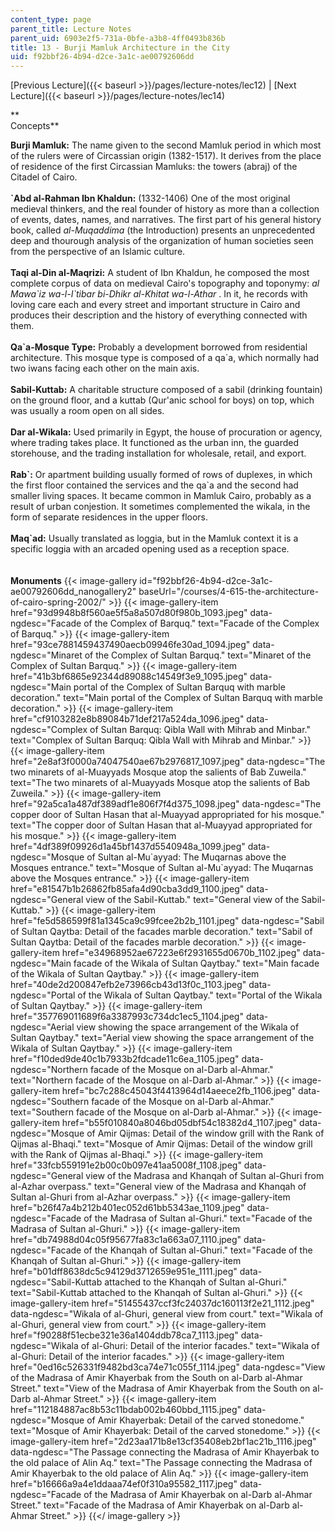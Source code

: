 ```yaml
---
content_type: page
parent_title: Lecture Notes
parent_uid: 6903e2f5-731a-0bfe-a3b8-4ff0493b836b
title: 13 - Burji Mamluk Architecture in the City
uid: f92bbf26-4b94-d2ce-3a1c-ae00792606dd
---
```


[Previous Lecture]({{< baseurl >}}/pages/lecture-notes/lec12) | [Next Lecture]({{< baseurl >}}/pages/lecture-notes/lec14)

**  
Concepts**

**Burji Mamluk:** The name given to the second Mamluk period in which most of the rulers were of Circassian origin (1382-1517). It derives from the place of residence of the first Circassian Mamluks: the towers (abraj) of the Citadel of Cairo.  
   
**&grave;Abd al-Rahman Ibn Khaldun:** (1332-1406) One of the most original medieval thinkers, and the real founder of history as more than a collection of events, dates, names, and narratives. The first part of his general history book, called _al-Muqaddima_ (the Introduction) presents an unprecedented deep and thourough analysis of the organization of human societies seen from the perspective of an Islamic culture.  
   
**Taqi al-Din al-Maqrizi:** A student of Ibn Khaldun, he composed the most complete corpus of data on medieval Cairo's topography and toponymy: _al Mawa&grave;iz wa-l-I&grave;tibar bi-Dhikr al-Khitat wa-l-Athar_ . In it, he records with loving care each and every street and important structure in Cairo and produces their description and the history of everything connected with them.  
   
**Qa&grave;a-Mosque Type:** Probably a development borrowed from residential architecture. This mosque type is composed of a qa&grave;a, which normally had two iwans facing each other on the main axis.  
   
**Sabil-Kuttab:** A charitable structure composed of a sabil (drinking fountain) on the ground floor, and a kuttab (Qur'anic school for boys) on top, which was usually a room open on all sides.  
   
**Dar al-Wikala:** Used primarily in Egypt, the house of procuration or agency, where trading takes place. It functioned as the urban inn, the guarded storehouse, and the trading installation for wholesale, retail, and export.  
   
**Rab&grave;:** Or apartment building usually formed of rows of duplexes, in which the first floor contained the services and the qa&grave;a and the second had smaller living spaces. It became common in Mamluk Cairo, probably as a result of urban conjestion. It sometimes complemented the wikala, in the form of separate residences in the upper floors.  
       
**Maq&grave;ad:** Usually translated as loggia, but in the Mamluk context it is a specific loggia with an arcaded opening used as a reception space.   
   
   
**Monuments**
{{< image-gallery id="f92bbf26-4b94-d2ce-3a1c-ae00792606dd_nanogallery2" baseUrl="/courses/4-615-the-architecture-of-cairo-spring-2002/" >}}
{{< image-gallery-item href="93d9948b8f560ae5f5a8a507d80f980b_1093.jpeg" data-ngdesc="Facade of the Complex of Barquq." text="Facade of the Complex of Barquq." >}}
{{< image-gallery-item href="93ce7881459437490aecb09946fe30ad_1094.jpeg" data-ngdesc="Minaret of the Complex of Sultan Barquq." text="Minaret of the Complex of Sultan Barquq." >}}
{{< image-gallery-item href="41b3bf6865e92344d89088c14549f3e9_1095.jpeg" data-ngdesc="Main portal of the Complex of Sultan Barquq with marble decoration." text="Main portal of the Complex of Sultan Barquq with marble decoration." >}}
{{< image-gallery-item href="cf9103282e8b89084b71def217a524da_1096.jpeg" data-ngdesc="Complex of Sultan Barquq: Qibla Wall with Mihrab and Minbar." text="Complex of Sultan Barquq: Qibla Wall with Mihrab and Minbar." >}}
{{< image-gallery-item href="2e8af3f0000a74047540ae67b2976817_1097.jpeg" data-ngdesc="The two minarets of al-Muayyads Mosque atop the salients of Bab Zuweila." text="The two minarets of al-Muayyads Mosque atop the salients of Bab Zuweila." >}}
{{< image-gallery-item href="92a5ca1a487df389adf1e806f7f4d375_1098.jpeg" data-ngdesc="The copper door of Sultan Hasan that al-Muayyad appropriated for his mosque." text="The copper door of Sultan Hasan that al-Muayyad appropriated for his mosque." >}}
{{< image-gallery-item href="4df389f09926d1a45bf1437d5540948a_1099.jpeg" data-ngdesc="Mosque of Sultan al-Mu&grave;ayyad: The Muqarnas above the Mosques entrance." text="Mosque of Sultan al-Mu&grave;ayyad: The Muqarnas above the Mosques entrance." >}}
{{< image-gallery-item href="e81547b1b26862fb85afa4d90cba3dd9_1100.jpeg" data-ngdesc="General view of the Sabil-Kuttab." text="General view of the Sabil-Kuttab." >}}
{{< image-gallery-item href="fe5d586599f81a1345ca9c99fcee2b2b_1101.jpeg" data-ngdesc="Sabil of Sultan Qaytba: Detail of the facades marble decoration." text="Sabil of Sultan Qaytba: Detail of the facades marble decoration." >}}
{{< image-gallery-item href="e34968952ae67223e6f2931655d0670b_1102.jpeg" data-ngdesc="Main facade of the Wikala of Sultan Qaytbay." text="Main facade of the Wikala of Sultan Qaytbay." >}}
{{< image-gallery-item href="40de2d200847efb2e73966cb43d13f0c_1103.jpeg" data-ngdesc="Portal of the Wikala of Sultan Qaytbay." text="Portal of the Wikala of Sultan Qaytbay." >}}
{{< image-gallery-item href="357769011689f6a3387993c734dc1ec5_1104.jpeg" data-ngdesc="Aerial view showing the space arrangement of the Wikala of Sultan Qaytbay." text="Aerial view showing the space arrangement of the Wikala of Sultan Qaytbay." >}}
{{< image-gallery-item href="f10ded9de40c1b7933b2fdcade11c6ea_1105.jpeg" data-ngdesc="Northern facade of the Mosque on al-Darb al-Ahmar." text="Northern facade of the Mosque on al-Darb al-Ahmar." >}}
{{< image-gallery-item href="bc7c288c45043f4413964d14aeece2fb_1106.jpeg" data-ngdesc="Southern facade of the Mosque on al-Darb al-Ahmar." text="Southern facade of the Mosque on al-Darb al-Ahmar." >}}
{{< image-gallery-item href="b55f010840a8046bd05dbf54c18382d4_1107.jpeg" data-ngdesc="Mosque of Amir Qijmas: Detail of the window grill with the Rank of Qijmas al-Bhaqi." text="Mosque of Amir Qijmas: Detail of the window grill with the Rank of Qijmas al-Bhaqi." >}}
{{< image-gallery-item href="33fcb559191e2b00c0b097e41aa5008f_1108.jpeg" data-ngdesc="General view of the Madrasa and Khanqah of Sultan al-Ghuri from al-Azhar overpass." text="General view of the Madrasa and Khanqah of Sultan al-Ghuri from al-Azhar overpass." >}}
{{< image-gallery-item href="b26f47a4b212b401ec052d61bb5343ae_1109.jpeg" data-ngdesc="Facade of the Madrasa of Sultan al-Ghuri." text="Facade of the Madrasa of Sultan al-Ghuri." >}}
{{< image-gallery-item href="db74988d04c05f95677fa83c1a663a07_1110.jpeg" data-ngdesc="Facade of the Khanqah of Sultan al-Ghuri." text="Facade of the Khanqah of Sultan al-Ghuri." >}}
{{< image-gallery-item href="b01dff8638dc5c94129d3712659e951e_1111.jpeg" data-ngdesc="Sabil-Kuttab attached to the Khanqah of Sultan al-Ghuri." text="Sabil-Kuttab attached to the Khanqah of Sultan al-Ghuri." >}}
{{< image-gallery-item href="51455437ccf3fc24037dc160113f2e21_1112.jpeg" data-ngdesc="Wikala of al-Ghuri, general view from court." text="Wikala of al-Ghuri, general view from court." >}}
{{< image-gallery-item href="f90288f51ecbe321e36a1404ddb78ca7_1113.jpeg" data-ngdesc="Wikala of al-Ghuri: Detail of the interior facades." text="Wikala of al-Ghuri: Detail of the interior facades." >}}
{{< image-gallery-item href="0ed16c526331f9482bd3ca74e71c055f_1114.jpeg" data-ngdesc="View of the Madrasa of Amir Khayerbak from the South on al-Darb al-Ahmar Street." text="View of the Madrasa of Amir Khayerbak from the South on al-Darb al-Ahmar Street." >}}
{{< image-gallery-item href="112184887ac8b53c11bdab002b460bbd_1115.jpeg" data-ngdesc="Mosque of Amir Khayerbak: Detail of the carved stonedome." text="Mosque of Amir Khayerbak: Detail of the carved stonedome." >}}
{{< image-gallery-item href="2d23aa171b8e13cf35408eb2bf1ac21b_1116.jpeg" data-ngdesc="The Passage connecting the Madrasa of Amir Khayerbak to the old palace of Alin Aq." text="The Passage connecting the Madrasa of Amir Khayerbak to the old palace of Alin Aq." >}}
{{< image-gallery-item href="b16666a9a4e1ddaaa74ef0f310a95582_1117.jpeg" data-ngdesc="Facade of the Madrasa of Amir Khayerbak on al-Darb al-Ahmar Street." text="Facade of the Madrasa of Amir Khayerbak on al-Darb al-Ahmar Street." >}}
{{</ image-gallery >}}